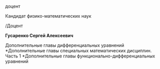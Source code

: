 доцент

Кандидат физико-математических наук

/Доцент

**Гусаренко Сергей Алексеевич**

Дополнительные главы дифференциальных уравнений
	*Дополнительные главы специальных математических дисциплин. Часть 1
	*Дополнительные главы функционально-дифференциальных уравнений